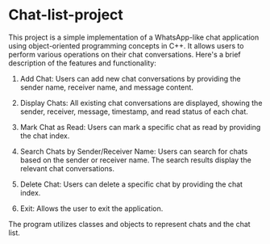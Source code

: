 # Chat-list-project
This project is a simple implementation of a WhatsApp-like chat application using object-oriented programming concepts in C++. It allows users to perform various operations on their chat conversations. Here's a brief description of the features and functionality:

1. Add Chat: Users can add new chat conversations by providing the sender name, receiver name, and message content.

2. Display Chats: All existing chat conversations are displayed, showing the sender, receiver, message, timestamp, and read status of each chat.

3. Mark Chat as Read: Users can mark a specific chat as read by providing the chat index.

4. Search Chats by Sender/Receiver Name: Users can search for chats based on the sender or receiver name. The search results display the relevant chat conversations.

5. Delete Chat: Users can delete a specific chat by providing the chat index.

6. Exit: Allows the user to exit the application.

The program utilizes classes and objects to represent chats and the chat list. 
